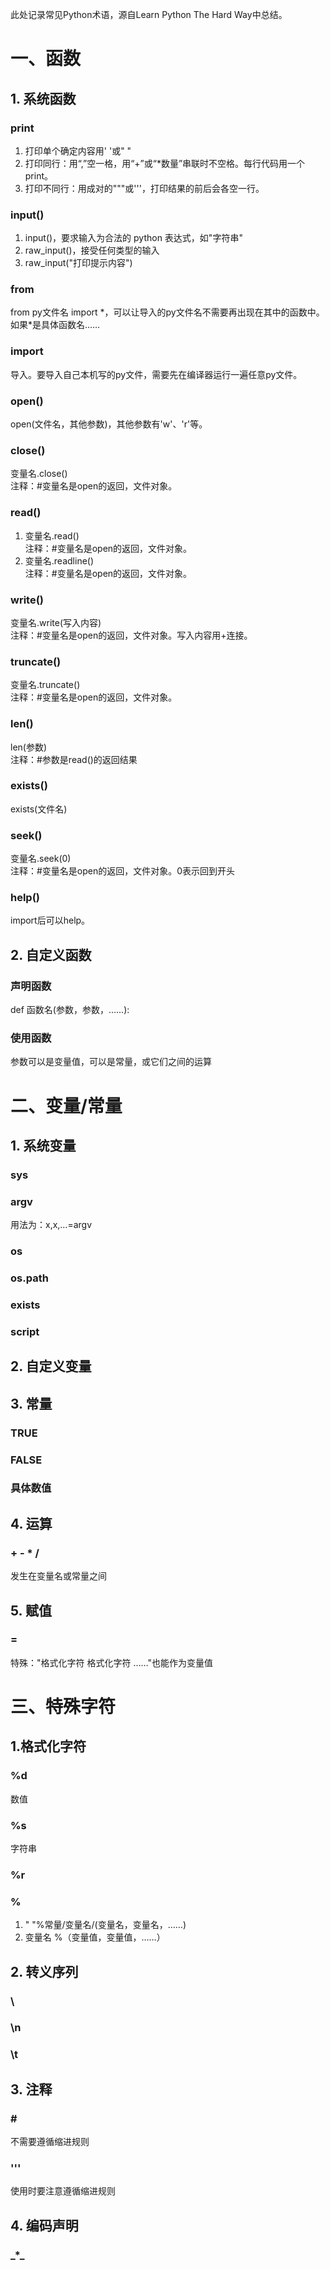 此处记录常见Python术语，源自Learn Python The Hard Way中总结。  
# 一、函数
## 1. 系统函数
### print
1. 打印单个确定内容用' '或" "  
2. 打印同行：用“,”空一格，用“+”或“*数量”串联时不空格。每行代码用一个print。  
3. 打印不同行：用成对的"""或'''，打印结果的前后会各空一行。  

### input()
1. input()，要求输入为合法的 python 表达式，如"字符串"  
2. raw_input()，接受任何类型的输入  
3. raw_input("打印提示内容")  

### from
from py文件名 import \*，可以让导入的py文件名不需要再出现在其中的函数中。如果*是具体函数名……  

### import
导入。要导入自己本机写的py文件，需要先在编译器运行一遍任意py文件。

### open()
open(文件名，其他参数)，其他参数有'w'、'r'等。

### close()
变量名.close()    
注释：#变量名是open的返回，文件对象。

### read()
1. 变量名.read()    
注释：#变量名是open的返回，文件对象。
2. 变量名.readline()  
注释：#变量名是open的返回，文件对象。

### write()
变量名.write(写入内容)  
注释：#变量名是open的返回，文件对象。写入内容用+连接。

### truncate()
变量名.truncate()  
注释：#变量名是open的返回，文件对象。

### len()
len(参数)   
注释：#参数是read()的返回结果

### exists()
exists(文件名)

### seek()
变量名.seek(0)    
注释：#变量名是open的返回，文件对象。0表示回到开头

### help()
import后可以help。

## 2. 自定义函数
### 声明函数
def 函数名(参数，参数，……):

### 使用函数
参数可以是变量值，可以是常量，或它们之间的运算

# 二、变量/常量
## 1. 系统变量
### sys

### argv
用法为：x,x,…=argv

### os

### os.path

### exists

### script

## 2. 自定义变量

## 3. 常量
### TRUE

### FALSE

### 具体数值

## 4. 运算
### + - * /
发生在变量名或常量之间

## 5. 赋值
### =
特殊："格式化字符 格式化字符 ……"也能作为变量值

# 三、特殊字符
## 1.格式化字符
### %d
数值

### %s
字符串

### %r

### %
1. " "%常量/变量名/(变量名，变量名，……)
2. 变量名 %（变量值，变量值，……）

## 2. 转义序列
### \

### \n

### \t

## 3. 注释
### \#
不需要遵循缩进规则

### \'''
使用时要注意遵循缩进规则

## 4. 编码声明
### \_*_
